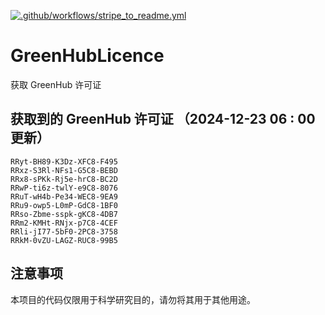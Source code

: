 [![.github/workflows/stripe_to_readme.yml](https://github.com/zjx-kimi/GreenHubLicence/actions/workflows/stripe_to_readme.yml/badge.svg)](https://github.com/zjx-kimi/GreenHubLicence/actions/workflows/stripe_to_readme.yml)
# GreenHubLicence
获取 GreenHub 许可证
## 获取到的 GreenHub 许可证 （2024-12-23 06 : 00 更新）
```
RRyt-BH89-K3Dz-XFC8-F495
RRxz-S3Rl-NFs1-G5C8-BEBD
RRx8-sPKk-Rj5e-hrC8-BC2D
RRwP-ti6z-twlY-e9C8-8076
RRuT-wH4b-Pe34-WEC8-9EA9
RRu9-owp5-L0mP-GdC8-1BF0
RRso-Zbme-sspk-gKC8-4DB7
RRm2-KMHt-RNjx-p7C8-4CEF
RRli-jI77-5bF0-2PC8-3758
RRkM-0vZU-LAGZ-RUC8-99B5
```

## 注意事项

本项目的代码仅限用于科学研究目的，请勿将其用于其他用途。

